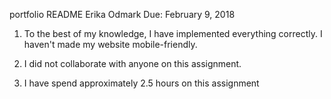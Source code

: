 portfolio README
Erika Odmark
Due: February 9, 2018

1. To the best of my knowledge, I have implemented everything correctly.
    I haven't made my website mobile-friendly.

2. I did not collaborate with anyone on this assignment.

3. I have spend approximately 2.5 hours on this assignment
